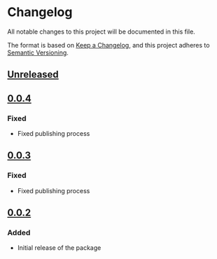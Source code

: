 # Changelog

All notable changes to this project will be documented in this file.

The format is based on [Keep a Changelog](https://keepachangelog.com/en/1.0.0/),
and this project adheres to [Semantic Versioning](https://semver.org/spec/v2.0.0.html).

## [Unreleased]

## [0.0.4]

### Fixed

- Fixed publishing process

## [0.0.3]

### Fixed

- Fixed publishing process

## [0.0.2]

### Added

- Initial release of the package

[Unreleased]: https://github.com/MetaMask/mobile-wallet-protocol/compare/@metamask/mobile-wallet-protocol-wallet-client@0.0.4...HEAD
[0.0.4]: https://github.com/MetaMask/mobile-wallet-protocol/compare/@metamask/mobile-wallet-protocol-wallet-client@0.0.3...@metamask/mobile-wallet-protocol-wallet-client@0.0.4
[0.0.3]: https://github.com/MetaMask/mobile-wallet-protocol/compare/@metamask/mobile-wallet-protocol-wallet-client@0.0.2...@metamask/mobile-wallet-protocol-wallet-client@0.0.3
[0.0.2]: https://github.com/MetaMask/mobile-wallet-protocol/releases/tag/@metamask/mobile-wallet-protocol-wallet-client@0.0.2
